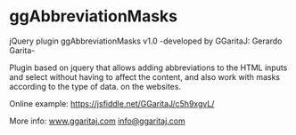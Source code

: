 # ggAbbreviationMasks
jQuery plugin ggAbbreviationMasks v1.0 -developed by GGaritaJ: Gerardo Garita-

Plugin based on jquery that allows adding abbreviations to the HTML inputs and select without having to affect the content, and also work with masks according to the type of data. on the websites.

Online example: https://jsfiddle.net/GGaritaJ/c5h9xgvL/

More info: www.ggaritaj.com info@ggaritaj.com
